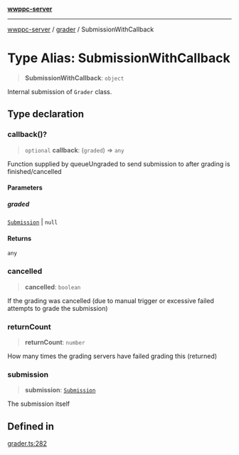 [**wwppc-server**](../../README.md)

***

[wwppc-server](../../modules.md) / [grader](../README.md) / SubmissionWithCallback

# Type Alias: SubmissionWithCallback

> **SubmissionWithCallback**: `object`

Internal submission of `Grader` class.

## Type declaration

### callback()?

> `optional` **callback**: (`graded`) => `any`

Function supplied by queueUngraded to send submission to after grading is finished/cancelled

#### Parameters

##### graded

[`Submission`](../../database/type-aliases/Submission.md) | `null`

#### Returns

`any`

### cancelled

> **cancelled**: `boolean`

If the grading was cancelled (due to manual trigger or excessive failed attempts to grade the submission)

### returnCount

> **returnCount**: `number`

How many times the grading servers have failed grading this (returned)

### submission

> **submission**: [`Submission`](../../database/type-aliases/Submission.md)

The submission itself

## Defined in

[grader.ts:282](https://github.com/WWPPC/WWPPC-server/blob/c08bb5874acf9739d5547370b47d1a65e80f6db4/src/grader.ts#L282)
